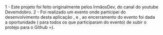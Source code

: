 1 - Este projeto foi feito originalmente pelos IrmãosDev, do canal do youtube Devemdobro.
2 - Foi realizado um evento onde participei do desenvolvimento desta aplicação , e , ao encerramento do evento foi dada a oportunidade ( para todos os que participaram do evento) de subir o protejo para o Github =). 
